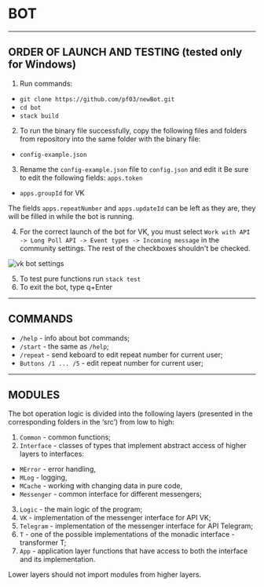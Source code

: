 # BOT
*** 

## ORDER OF LAUNCH AND TESTING (tested only for Windows)

1.	Run commands:
   * `git clone https://github.com/pf03/newBot.git`
   * `cd bot`
   * `stack build`
2. To run the binary file successfully, copy the following files and folders from repository into the same folder with the binary file:
* `config-example.json`
3. Rename the `config-example.json` file to `config.json` and edit it
Be sure to edit the following fields:
`apps.token`
* `apps.groupId` for VK

The fields `apps.repeatNumber` and `apps.updateId` can be left as they are, they will be filled in while the bot is running.

4. For the correct launch of the bot for VK, you must select `Work with API -> Long Poll API -> Event types -> Incoming message` 
in the community settings. The rest of the checkboxes shouldn't be checked.

![vk bot settings](http://https://github.com/pf03/newBot/vk_bot_settings.png)

5. To test pure functions run `stack test`
6. To exit the bot, type q+Enter
***


## COMMANDS

* `/help` - info about bot commands;
* `/start` - the same as `/help`;
* `/repeat` - send keboard to edit repeat number for current user;
* `Buttons /1 ... /5` - edit repeat number for current user;
***

## MODULES

The bot operation logic is divided into the following layers (presented in the corresponding folders in the ‘src’) from low to high:
1. `Common`       - common functions;
2. `Interface`    - classes of types that implement abstract access of higher layers to interfaces:
  * `MError`  - error handling,
  * `MLog`    - logging,
  * `MCache`  - working with changing data in pure code,
  * `Messenger` - common interface for different messengers;
3. `Logic`    - the main logic of the program;
4. `VK`       - implementation of the messenger interface for API VK;
5. `Telegram` - implementation of the messenger interface for API Telegram;
6. `T`        - one of the possible implementations of the monadic interface - transformer T;
7. `App`      - application layer functions that have access to both the interface and its implementation.

Lower layers should not import modules from higher layers.
